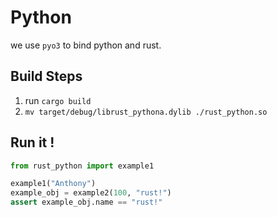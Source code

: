 # Python
we use `pyo3` to bind python and rust.

## Build Steps
1. run `cargo build`
2. `mv target/debug/librust_pythona.dylib ./rust_python.so`

## Run it !
```python
from rust_python import example1

example1("Anthony")
example_obj = example2(100, "rust!")
assert example_obj.name == "rust!"
```
